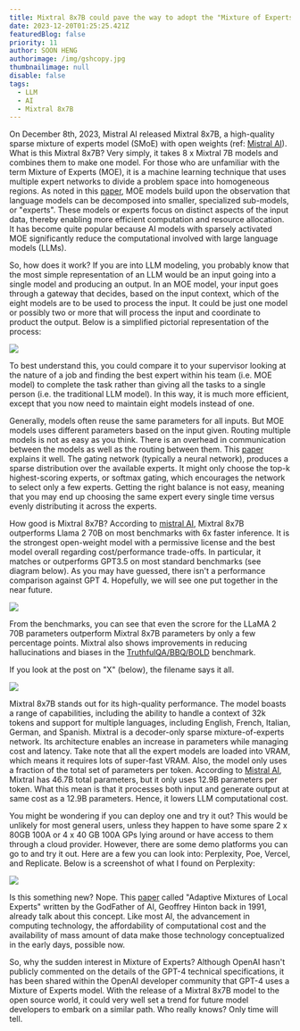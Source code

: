 ```yaml
---
title: Mixtral 8x7B could pave the way to adopt the "Mixture of Experts" model
date: 2023-12-20T01:25:25.421Z
featuredBlog: false
priority: 11
author: SOON HENG
authorimage: /img/gshcopy.jpg
thumbnailimage: null
disable: false
tags:
  - LLM
  - AI
  - Mixtral 8x7B
---
```

On December 8th, 2023, Mistral AI released Mixtral 8x7B, a high-quality sparse mixture of experts model (SMoE) with open weights (ref: [Mistral AI](https://mistral.ai/news/mixtral-of-experts/)). What is this Mixtral 8x7B? Very simply, it takes 8 x Mixtral 7B models and combines them to make one model. For those who are unfamiliar with the term Mixture of Experts (MOE), it is a machine learning technique that uses multiple expert networks to divide a problem space into homogeneous regions. As noted in this [paper](https://arxiv.org/pdf/2305.14705.pdf), MOE models build upon the observation that language models can be decomposed into smaller, specialized sub-models, or "experts". These models or experts focus on distinct aspects of the input data, thereby enabling more efficient computation and resource allocation. It has become quite popular because AI models with sparsely activated MOE significantly reduce the computational involved with large language models (LLMs).

So, how does it work? If you are into LLM modeling, you probably know that the most simple representation of an LLM would be an input going into a single model and producing an output. In an MOE model, your input goes through a gateway that decides, based on the input context, which of the eight models are to be used to process the input. It could be just one model or possibly two or more that will process the input and coordinate to product the output. Below is a simplified pictorial representation of the process:

[![](https://soonhengblog.files.wordpress.com/2023/12/image-6.png?w=900)](https://soonhengblog.files.wordpress.com/2023/12/image-6.png)

To best understand this, you could compare it to your supervisor looking at the nature of a job and finding the best expert within his team (i.e. MOE model) to complete the task rather than giving all the tasks to a single person (i.e. the traditional LLM model). In this way, it is much more efficient, except that you now need to maintain eight models instead of one.

Generally, models often reuse the same parameters for all inputs. But MOE models uses different parameters based on the input given. Routing multiple models is not as easy as you think. There is an overhead in communication between the models as well as the routing between them. This [paper](https://arxiv.org/abs/2101.03961) explains it well. The gating network (typically a neural network), produces a sparse distribution over the available experts. It might only choose the top-k highest-scoring experts, or softmax gating, which encourages the network to select only a few experts. Getting the right balance is not easy, meaning that you may end up choosing the same expert every single time versus evenly distributing it across the experts.

How good is Mixtral 8x7B? According to [mistral AI](https://mistral.ai/news/mixtral-of-experts/), Mixtral 8x7B outperforms Llama 2 70B on most benchmarks with 6x faster inference. It is the strongest open-weight model with a permissive license and the best model overall regarding cost/performance trade-offs. In particular, it matches or outperforms GPT3.5 on most standard benchmarks (see diagram below). As you may have guessed, there isn't a performance comparison against GPT 4. Hopefully, we will see one put together in the near future.

[![](https://soonhengblog.files.wordpress.com/2023/12/image-7.png?w=890)](https://soonhengblog.files.wordpress.com/2023/12/image-7.png)

From the benchmarks, you can see that even the scrore for the LLaMA 2 70B parameters outperform Mixtral 8x7B parameters by only a few percentage points. Mixtral also shows improvements in reducing hallucinations and biases in the [TruthfulQA/BBQ/BOLD](https://mistral.ai/news/mixtral-of-experts/) benchmark.

If you look at the post on "X" (below), the filename says it all.

[![](https://soonhengblog.files.wordpress.com/2023/12/image-8.png?w=521)](https://soonhengblog.files.wordpress.com/2023/12/image-8.png)

Mixtral 8x7B stands out for its high-quality performance. The model boasts a range of capabilities, including the ability to handle a context of 32k tokens and support for multiple languages, including English, French, Italian, German, and Spanish. Mixtral is a decoder-only sparse mixture-of-experts network. Its architecture enables an increase in parameters while managing cost and latency. Take note that all the expert models are loaded into VRAM, which means it requires lots of super-fast VRAM. Also, the model only uses a fraction of the total set of parameters per token. According to [Mistral AI](https://mistral.ai/news/mixtral-of-experts/), Mixtral has 46.7B total parameters, but it only uses 12.9B parameters per token. What this mean is that it processes both input and generate output at same cost as a 12.9B parameters. Hence, it lowers LLM computational cost.

You might be wondering if you can deploy one and try it out? This would be unlikely for most general users, unless they happen to have some spare 2 x 80GB 100A or 4 x 40 GB 100A GPs lying around or have access to them through a cloud provider. However, there are some demo platforms you can go to and try it out. Here are a few you can look into: Perplexity, Poe, Vercel, and Replicate. Below is a screenshot of what I found on Perplexity:

[![](https://soonhengblog.files.wordpress.com/2023/12/image-5.png?w=1024)](https://soonhengblog.files.wordpress.com/2023/12/image-5.png)

Is this something new? Nope. This [paper](https://ieeexplore.ieee.org/document/6797059) called "Adaptive Mixtures of Local Experts" written by the GodFather of AI, Geoffrey Hinton back in 1991, already talk about this concept. Like most AI, the advancement in computing technology, the affordability of computational cost and the availability of mass amount of data make those technology conceptualized in the early days, possible now. 

So, why the sudden interest in Mixture of Experts? Although OpenAI hasn't publicly commented on the details of the GPT-4 technical specifications, it has been shared within the OpenAI developer community that GPT-4 uses a Mixture of Experts model. With the release of a Mixtral 8x7B model to the open source world, it could very well set a trend for future model developers to embark on a similar path. Who really knows? Only time will tell.